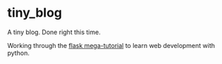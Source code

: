 # tiny_blog
A tiny blog. Done right this time. 

Working through the [flask mega-tutorial](https://blog.miguelgrinberg.com/post/the-flask-mega-tutorial-part-ii-templates) to learn web development with python. 
